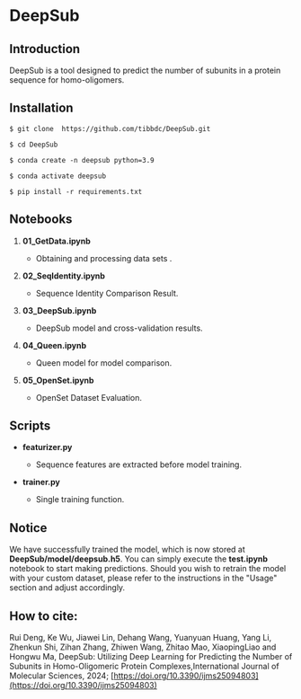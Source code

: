 # DeepSub

## Introduction

DeepSub is a tool designed to predict the number of subunits in a protein sequence for homo-oligomers.

## Installation

```shell
$ git clone  https://github.com/tibbdc/DeepSub.git
```

```shell
$ cd DeepSub 
```

```shell
$ conda create -n deepsub python=3.9 
```

```shell
$ conda activate deepsub 
```

```shell
$ pip install -r requirements.txt
```

## Notebooks

1. **01_GetData.ipynb**

   - Obtaining and processing data sets .
2. **02_SeqIdentity.ipynb**

   - Sequence Identity Comparison Result.
3. **03_DeepSub.ipynb**

   - DeepSub model and cross-validation results.
4. **04_Queen.ipynb**

   - Queen model for model comparison.
5. **05_OpenSet.ipynb**

   - OpenSet Dataset Evaluation.

## Scripts

- **featurizer.py**

  - Sequence features are extracted before model training.
- **trainer.py**

  - Single training function.

## Notice

We have successfully trained the model, which is now stored at **DeepSub/model/deepsub.h5**. You can simply execute the **test.ipynb** notebook to start making predictions. Should you wish to retrain the model with your custom dataset, please refer to the instructions in the "Usage" section and adjust accordingly.

## How to cite:

Rui Deng, Ke Wu, Jiawei Lin, Dehang Wang, Yuanyuan Huang, Yang Li, Zhenkun Shi, Zihan Zhang, Zhiwen Wang, Zhitao Mao, XiaopingLiao and Hongwu Ma, DeepSub: Utilizing Deep Learning for Predicting the Number of Subunits in Homo-Oligomeric Protein Complexes,International Journal of Molecular Sciences, 2024; [https://doi.org/10.3390/ijms25094803](https://doi.org/10.3390/ijms25094803)
